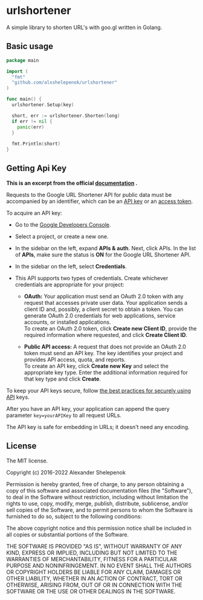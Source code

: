 # urlshortener

A simple library to shorten URL's with goo.gl written in Golang.

## Basic usage

```go
package main

import (
  "fmt"
  "github.com/alxshelepenok/urlshortener"
)

func main() {
  urlshortener.Setup(key)

  short, err := urlshortener.Shorten(long)
  if err != nil {
    panic(err)
  }
  
  fmt.Println(short)
}
```

## Getting Api Key

**This is an excerpt from the official [documentation](https://developers.google.com/url-shortener/v1/getting_started)
.**

Requests to the Google URL Shortener API for public data must be accompanied by an identifier, which can be
an [API key](https://developers.google.com/console/help/generating-dev-keys) or
an [access token](https://developers.google.com/accounts/docs/OAuth2).

To acquire an API key:

+ Go to the [Google Developers Console](https://console.developers.google.com/).
+ Select a project, or create a new one.
+ In the sidebar on the left, expand **APIs & auth**. Next, click APIs. In the list of **APIs**, make sure the status
  is **ON** for the Google URL Shortener API.
+ In the sidebar on the left, select **Credentials**.
+ This API supports two types of credentials. Create whichever credentials are appropriate for your project:

    + **OAuth:** Your application must send an OAuth 2.0 token with any request that accesses private user data. Your
      application sends a client ID and, possibly, a client secret to obtain a token. You can generate OAuth 2.0
      credentials for web applications, service accounts, or installed applications.
      </br>
      To create an OAuth 2.0 token, click **Create new Client ID**, provide the required information where requested,
      and click **Create Client ID**.

    + **Public API access:** A request that does not provide an OAuth 2.0 token must send an API key. The key identifies
      your project and provides API access, quota, and reports.
      </br>
      To create an API key, click **Create new Key** and select the appropriate key type. Enter the additional
      information required for that key type and click **Create**.

To keep your API keys secure,
follow [the best practices for securely using API](https://developers.google.com/console/help/api-key-best-practices)
keys.

After you have an API key, your application can append the query parameter `key=yourAPIKey` to all request URLs.

The API key is safe for embedding in URLs; it doesn't need any encoding.

## License

The MIT license.

Copyright (c) 2016-2022 Alexander Shelepenok

Permission is hereby granted, free of charge, to any person obtaining a copy of this software and associated
documentation files (the "Software"), to deal in the Software without restriction, including without limitation the
rights to use, copy, modify, merge, publish, distribute, sublicense, and/or sell copies of the Software, and to permit
persons to whom the Software is furnished to do so, subject to the following conditions:

The above copyright notice and this permission notice shall be included in all copies or substantial portions of the
Software.

THE SOFTWARE IS PROVIDED "AS IS", WITHOUT WARRANTY OF ANY KIND, EXPRESS OR IMPLIED, INCLUDING BUT NOT LIMITED TO THE
WARRANTIES OF MERCHANTABILITY, FITNESS FOR A PARTICULAR PURPOSE AND NONINFRINGEMENT. IN NO EVENT SHALL THE AUTHORS OR
COPYRIGHT HOLDERS BE LIABLE FOR ANY CLAIM, DAMAGES OR OTHER LIABILITY, WHETHER IN AN ACTION OF CONTRACT, TORT OR
OTHERWISE, ARISING FROM, OUT OF OR IN CONNECTION WITH THE SOFTWARE OR THE USE OR OTHER DEALINGS IN THE SOFTWARE.
